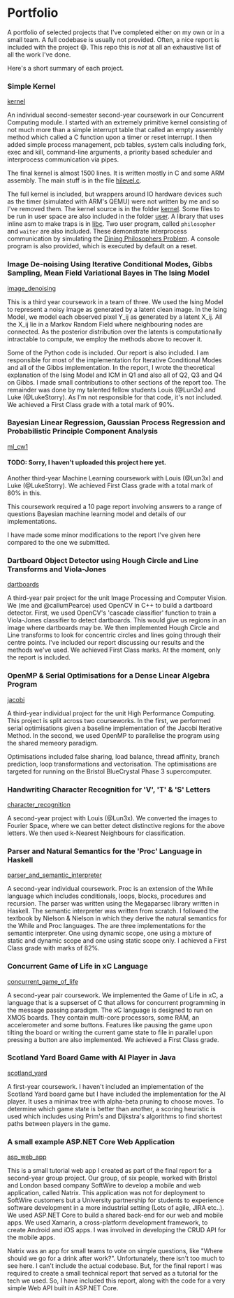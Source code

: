 # Portfolio

A portfolio of selected projects that I've completed either on my own or in a small team. A full codebase is usually not provided. Often, a nice report is included with the project :smile:. This repo this is *not* at all an exhaustive list of all the work I've done.

Here's a short summary of each project.


### Simple Kernel

[kernel](./kernel/)

An individual second-semester second-year coursework in our Concurrent Computing module. I started with an extremely primitive kernel consisting of not much more than a simple interrupt table that called an empty assembly method which called a C function upon a timer or reset interrupt. I then added simple process management, pcb tables, system calls including fork, exec and kill, command-line arguments, a priority based scheduler and interprocess communication via pipes.

The final kernel is almost 1500 lines. It is written mostly in C and some ARM assembly. The main stuff is in the file [hilevel.c](./kernel/hilevel.c).

The full kernel is included, but wrappers around IO hardware devices such as the timer (simulated with ARM's QEMU) were not written by me and so I've removed them. The kernel source is in the folder [kernel](./kernel/kernel/). Some files to be run in user space are also included in the folder [user](./kernel/user). A library that uses inline asm to make traps is in [libc](./kernel/libc.c). Two user program, called `philosopher` and `waiter` are also included. These demonstrate interprocess communication by simulating the [Dining Philosophers Problem](https://en.wikipedia.org/wiki/Dining_philosophers_problem). A console program is also provided, which is executed by default on a reset.

### Image De-noising Using Iterative Conditional Modes, Gibbs Sampling, Mean Field Variational Bayes in The Ising Model

[image_denoising](./image_denoising/)

This is a third year coursework in a team of three. We used the Ising Model to represent a noisy image as generated by a latent clean image. In the Ising Model, we model each observed pixel Y_ij as generated by a latent X_ij. All the X_ij lie in a Markov Random Field where neighbouring nodes are connected. As the posterior distribution over the latents is computationally intractable to compute, we employ the methods above to recover it.

Some of the Python code is included. Our report is also included. I am responsible for most of the implementation for Iterative Conditional Modes and all of the Gibbs implementation. In the report, I wrote the theoretical explanation of the Ising Model and ICM in Q1 and also all of Q2, Q3 and Q4 on Gibbs. I made small contributions to other sections of the report too. The remainder was done by my talented fellow students Louis (@Lun3x) and Luke (@LukeStorry). As I'm not responsible for that code, it's not included. We achieved a First Class grade with a total mark of 90%.

### Bayesian Linear Regression, Gaussian Process Regression and Probabilistic Principle Component Analysis

[ml_cw1](./ml_cw1)

#### TODO: Sorry, I haven't uploaded this project here yet.

Another third-year Machine Learning coursework with Louis (@Lun3x) and Luke (@LukeStorry). We achieved First Class grade with a total mark of 80% in this.

This coursework required a 10 page report involving answers to a range of questions Bayesian machine learning model and details of our implementations.

I have made some minor modifications to the report I've given here compared to the one we submitted.

### Dartboard Object Detector using Hough Circle and Line Transforms and Viola-Jones

[dartboards](./dartboards/)

A third-year pair project for the unit Image Processing and Computer Vision. We (me and @callumPearce) used OpenCV in C++ to build a dartboard detector. First, we used OpenCV's 'cascade classifier' function to train a Viola-Jones classifier to detect dartboards. This would give us regions in an image where dartboards may be. We then implemented Hough Circle and Line transforms to look for concentric circles and lines going through their centre points. I've included our report discussing our results and the methods we've used. We achieved First Class marks. At the moment, only the report is included.


### OpenMP & Serial Optimisations for a Dense Linear Algebra Program

[jacobi](./jacobi/)

A third-year individual project for the unit High Performance Computing. This project is split across two courseworks. In the first, we performed serial optimisations given a baseline implementation of the Jacobi Iterative Method. In the second, we used OpenMP to parallelise the program using the shared memeory paradigm.

Optimisations included false sharing, load balance, thread affinity, branch prediction, loop transformations and vectorisation. The optimisations are targeted for running on the Bristol BlueCrystal Phase 3 supercomputer.

### Handwriting Character Recognition for 'V', 'T' & 'S' Letters

[character_recognition](./character_recognition/)

A second-year project with Louis (@Lun3x). We converted the images to Fourier Space, where we can better detect distinctive regions for the above letters. We then used k-Nearest Neighbours for classification.

### Parser and Natural Semantics for the 'Proc' Language in Haskell

[parser_and_semantic_interpreter](./parser_and_semantic_interpreter/)

A second-year individual coursework. Proc is an extension of the While language which includes conditionals, loops, blocks, procedures and recursion. The parser was written using the Megaparsec library written in Haskell. The semantic interpreter was written from scratch. I followed the textbook by Nielson & Nielson in which they derive the natural semantics for the While and Proc languages. The are three implementations for the semantic interpreter. One using dynamic scope, one using a mixture of static and dynamic scope and one using static scope only. I achieved a First Class grade with marks of 82%.

### Concurrent Game of Life in xC Language

[concurrent_game_of_life](./concurrent_game_of_life/)

A second-year pair coursework. We implemented the Game of Life in xC, a language that is a supserset of C that allows for concurrent programming in the message passing paradigm. The xC language is designed to run on XMOS boards. They contain multi-core processors, some RAM, an accelerometer and some buttons. Features like pausing the game upon tilting the board or writing the current game state to file in parallel upon pressing a button are also implemented. We achieved a First Class grade.

### Scotland Yard Board Game with AI Player in Java

[scotland_yard](./scotland_yard)

A first-year coursework. I haven't included an implementation of the Scotland Yard board game but I have included the implementation for the AI player. It uses a minimax tree with alpha-beta pruning to choose moves. To determine which game state is better than another, a scoring heuristic is used which includes using Prim's and Dijkstra's algorithms to find shortest paths between players in the game.

### A small example ASP.NET Core Web Application

[asp_web_app](./asp_web_app/)

This is a small tutorial web app I created as part of the final report for a second-year group project. Our group, of six people, worked with Bristol and London based company SoftWire to develop a mobile and web application, called Natrix. This application was not for deployment to SoftWire customers but a University partnership for students to experience software development in a more industrial setting (Lots of agile, JIRA etc..). We used ASP.NET Core to build a shared back-end for our web and mobile apps. We used Xamarin, a cross-platform development framework, to create Android and iOS apps. I was involved in developing the CRUD API for the mobile apps.

Natrix was an app for small teams to vote on simple questions, like "Where should we go for a drink after work?". Unfortunately, there isn't too much to see here. I can't include the actual codebase. But, for the final report I was required to create a small technical report that served as a tutorial for the tech we used. So, I have included this report, along with the code for a very simple Web API built in ASP.NET Core.
